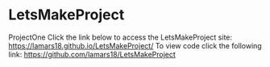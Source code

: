 # LetsMakeProject
ProjectOne 
Click the link below to access the LetsMakeProject site: https://lamars18.github.io/LetsMakeProject/ 
To view code click the following link: https://github.com/lamars18/LetsMakeProject
